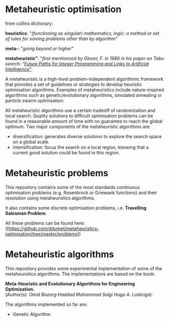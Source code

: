 # Metaheuristic optimisation
from collins dictionary:

**heuristics**: "*(functioning as singular) mathematics, logic: a method or set of rules for solving problems other than by algorithm*"

**meta-**: "*going beyond or higher*"

**metaheuristic"**: "*first mentionned by Glover, F. in 1986 in his paper on Tabu search: "[Future Paths for Integer Programming and Links to Artificial Intelligence"](https://doi.org/10.1016%2F0305-0548%2886%2990048-1)*.

A metaheuristic is a high-level problem-independent algorithmic framework that provides a set of guidelines or strategies to develop heuristic optimisation algorithms. Examples of metaheuristics include nature-inspired algorithms such as genetic/evolutionary algorithms, simulated annealing or particle swarm optimisation.

All metaheuristic algorithms use a certain tradeoff of randomization and local search. Quality solutions to difficult optimisation problems can be found in a reasonable amount of time with no guarantee to reach the global optimum. Two major components of the metaheuristic algorithms are:
* diversification: generates diverse solutions to explore the search space on a global scale.
* intensification: focus the search on a local region, knowing that a current good solution could be found in this region.

# Metaheuristic problems
This repository contains some of the most standards continuous optimisation problems (e.g. Rosenbrock or Griewank functions) and their resolution using metaheuristics algorithms.

It also contains some discrete optimisation problems, i.e. **Travelling Salesman Problem**.

All these problems can be found here: ([https://github.com/ddumet/metaheuristics-optimisation/tree/master/problems])

# Metaheuristic algorithms
This repository provides some experimental implementation of some of the metaheuristics algorithms. The implementations are based on the book:

 **Meta‐Heuristic and Evolutionary Algorithms for Engineering Optimization.**
 <br>(*Author(s): Omid Bozorg‐Haddad Mohammad Solgi Hugo A. Loáiciga*).

The algorithms implemented so far are:
* Genetic Algorithm
